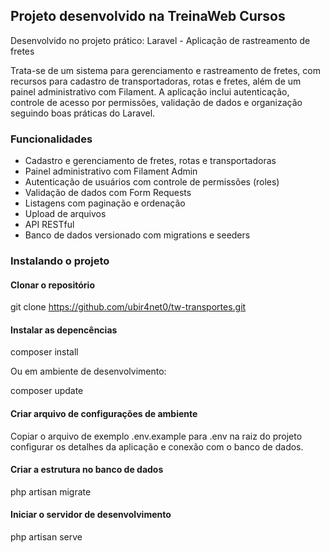 ## Projeto desenvolvido na TreinaWeb Cursos

Desenvolvido no projeto prático: Laravel - Aplicação de rastreamento de fretes

Trata-se de um sistema para gerenciamento e rastreamento de fretes, com recursos para cadastro de transportadoras, rotas e fretes, além de um painel administrativo com Filament. A aplicação inclui autenticação, controle de acesso por permissões, validação de dados e organização seguindo boas práticas do Laravel.

### Funcionalidades

- Cadastro e gerenciamento de fretes, rotas e transportadoras  
- Painel administrativo com Filament Admin  
- Autenticação de usuários com controle de permissões (roles)  
- Validação de dados com Form Requests  
- Listagens com paginação e ordenação  
- Upload de arquivos  
- API RESTful  
- Banco de dados versionado com migrations e seeders  
### Instalando o projeto

#### Clonar o repositório

git clone https://github.com/ubir4net0/tw-transportes.git


#### Instalar as depencências

composer install


Ou em ambiente de desenvolvimento:

composer update


#### Criar arquivo de configurações de ambiente

Copiar o arquivo de exemplo .env.example para .env na raiz do projeto
configurar os detalhes da aplicação e conexão com o banco de dados.

#### Criar a estrutura no banco de dados

php artisan migrate


#### Iniciar o servidor de desenvolvimento

php artisan serve
